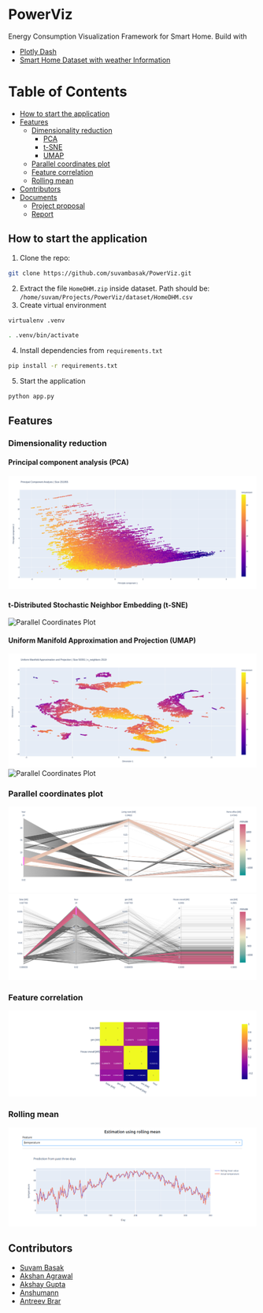 # PowerViz
Energy Consumption Visualization Framework for Smart Home. Build with 
- [Plotly Dash](https://dash.plotly.com/)
- [Smart Home Dataset with weather Information](https://www.kaggle.com/datasets/taranvee/smart-home-dataset-with-weather-information?select=HomeC.csv)

# Table of Contents
- [How to start the application](#how-to-start-the-application)
- [Features](#features)
    - [Dimensionality reduction](#dimensionality-reduction)
        - [PCA](#principal-component-analysis-pca)
        - [t-SNE](#t-distributed-stochastic-neighbor-embedding-t-sne)
        - [UMAP](#uniform-manifold-approximation-and-projection-umap)
    - [Parallel coordinates plot](#parallel-coordinates-plot)
    - [Feature correlation](#feature-correlation)
    - [Rolling mean](#rolling-mean)
- [Contributors](#contributors)
- [Documents](/docs/)
    - [Project proposal](/docs/PDF/ProjectProposal.pdf)
    - [Report](/docs/PDF/Group-11.pdf)

## How to start the application
1. Clone the repo:
```bash
git clone https://github.com/suvambasak/PowerViz.git
```
2. Extract the file `HomeDHM.zip` inside dataset. Path should be: `/home/suvam/Projects/PowerViz/dataset/HomeDHM.csv`
3. Create virtual environment
```bash
virtualenv .venv
```
```bash
. .venv/bin/activate
```
4. Install dependencies  from `requirements.txt`

```bash
pip install -r requirements.txt
```
5. Start the application
```bash
python app.py
```

## Features

### Dimensionality reduction

#### Principal component analysis (PCA)
<img title="Parallel Coordinates Plot" alt=" Parallel Coordinates Plot" src="docs/img/PCA-All-2D-50.png">
</center>

#### t-Distributed Stochastic Neighbor Embedding (t-SNE)
<img title="Parallel Coordinates Plot" alt=" Parallel Coordinates Plot" src="docs/gif/t_sne.gif">
</center>

#### Uniform Manifold Approximation and Projection (UMAP)
<img title="Parallel Coordinates Plot" alt=" Parallel Coordinates Plot" src="docs/img/UMAP_10_n3K_2D.png">
</center>
<img title="Parallel Coordinates Plot" alt=" Parallel Coordinates Plot" src="docs/gif/umap.gif">
</center>

### Parallel coordinates plot

<center>
<img title="Parallel Coordinates Plot" alt=" Parallel Coordinates Plot" src="docs/img/pcp.png">
</center>

<center>
<img title="Parallel Coordinates Plot" alt=" Parallel Coordinates Plot" src="docs/img/pcp_power.png">
</center>

### Feature correlation
<center>
<img title="Parallel Coordinates Plot" alt=" Parallel Coordinates Plot" src="docs/img/corr.png">
</center>

###  Rolling mean
<img title="Parallel Coordinates Plot" alt=" Parallel Coordinates Plot" src="docs/img/rolling_mean.png">
</center>

## Contributors
- [Suvam Basak](https://github.com/suvambasak)
- [Akshan Agrawal](https://github.com/akshanagrawal)
- [Akshay Gupta](https://github.com/akshay-gupta123)
- [Anshumann](https://github.com/anshmn)
- [Antreev Brar](https://github.com/antreev-brar)
